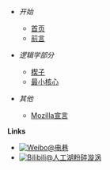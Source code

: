 - *开始*
    - [首页](/)
    - [前言](01-preface)

- *逻辑学部分*
    - [楔子](/02-logicpart/01-intro)
    - [最小核心](/02-logicpart/02-logicore)

- *其他*
    - [Mozilla宣言](mozilla-manifesto)

**Links**
- [![Weibo](https://raw.githubusercontent.com/Yakkhini/basic-book/main/docs/_media/logo/weibo.svg)@电巷](//weibo.com/Tozilla)
- [![Bilibili](https://raw.githubusercontent.com/Yakkhini/basic-book/main/docs/_media/logo/bilibili.svg)@人工湖粉碎漩涡](//space.bilibili.com/89698554)

